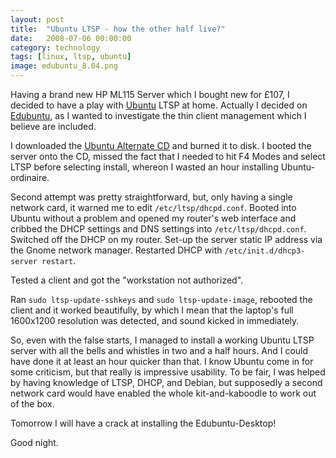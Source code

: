 ```yaml
---
layout: post
title:  "Ubuntu LTSP - how the other half live?"
date:   2008-07-06 00:00:00
category: technology 
tags: [linux, ltsp, ubuntu]
image: edubuntu_8.04.png
---
```


Having a brand new HP ML115 Server which I bought new for £107, I decided to have a play with [Ubuntu] LTSP at home.  Actually I decided on [Edubuntu], as I wanted to investigate the thin client management which I believe are included.

I downloaded the [Ubuntu Alternate CD][alternate] and burned it to disk.  I booted the server onto the CD, missed the fact that I needed to hit F4 Modes and select LTSP before selecting install, whereon I wasted an hour installing Ubuntu-ordinaire.

<!--more-->

Second attempt was pretty straightforward, but, only having a single network card, it warned me to edit `/etc/ltsp/dhcpd.conf`.  Booted into Ubuntu without a problem and opened my router's web interface and cribbed the DHCP settings and DNS settings into `/etc/ltsp/dhcpd.conf`.  Switched off the DHCP on my router.  Set-up the server static IP address via the Gnome network manager.  Restarted DHCP with `/etc/init.d/dhcp3-server restart`.

Tested a client and got the "workstation not authorized".

Ran `sudo ltsp-update-sshkeys` and `sudo ltsp-update-image`, rebooted the client and it worked beautifully, by which I mean that the laptop's full 1600x1200 resolution was detected, and sound kicked in immediately.

So, even with the false starts, I managed to install a working Ubuntu LTSP server with all the bells and whistles in two and a half hours.  And I could have done it at least an hour quicker than that.  I know Ubuntu come in for some criticism, but that really is impressive usability.  To be fair, I was helped by having knowledge of LTSP, DHCP, and Debian, but supposedly a second network card would have enabled the whole kit-and-kaboodle to work out of the box.

Tomorrow I will have a crack at installing the Edubuntu-Desktop!

Good night.

[Ubuntu]: http://www.ubuntu.com/
[Edubuntu]: https://www.edubuntu.org/
[alternate]: http://www.ubuntu.com/download/alternative-downloads
